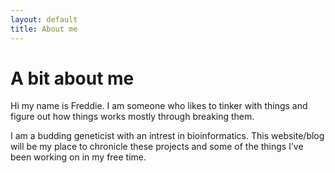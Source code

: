 ```yaml
---
layout: default
title: About me
---
```

# A bit about me

Hi my name is Freddie. I am someone who likes to tinker with things and figure out how things works mostly through breaking them. 

I am a budding geneticist with an intrest in bioinformatics.
This website/blog will be my place to chronicle these projects and some of the things I’ve been working on in my free time.
